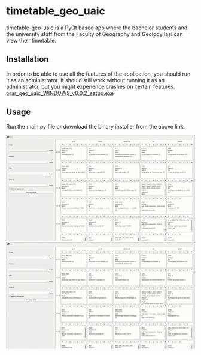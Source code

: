 # timetable_geo_uaic

timetable-geo-uaic is a PyQt based app where the bachelor students and the university staff from the Faculty of Geography and Geology Iași can view their timetable.

## Installation
In order to be able to use all the features of the application, you should run it as an administrator.
It should still work without running it as an administrator, but you might experience crashes on certain features.
[orar_geo_uaic_WINDOWS_v0.0.2_setup.exe](https://github.com/alecsandrei/timetable_geo_uaic/releases/download/v0.0.2/orar_geo_uaic_WINDOWS_v0.0.2_setup.exe)

## Usage
Run the main.py file or download the binary installer from the above link.

![how_to_filter_single](./media/filter_single.gif)
![how_to_filter_multiple](./media/filter_multiple.gif)
